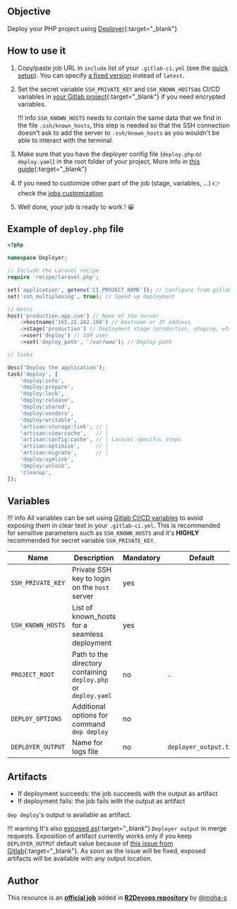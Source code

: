 ## Objective

Deploy your PHP project using [Deployer](https://deployer.org/){:target="_blank"}

## How to use it

1. Copy/paste job URL in `include` list of your `.gitlab-ci.yml` (see the [quick setup](/use-the-hub/#quick-setup)). You can specify [a fixed version](#changelog) instead of `latest`.
1. Set the secret variable `SSH_PRIVATE_KEY` and `SSH_KNOWN_HOSTS`as CI/CD variables in [your Gitlab project](https://docs.gitlab.com/ee/ci/variables/README.html#project-cicd-variables){:target="_blank"}
   if you need encrypted variables.

    !!! info
        `SSH_KNOWN_HOSTS` needs to contain the same data that we find in the file `.ssh/known_hosts`, this step is needed so that the SSH connection doesn't ask to add the server to `.ssh/known_hosts` as you wouldn't be able to interact with the terminal.

1. Make sure that you have the deployer config file (`deploy.php` or `deploy.yaml`) in the root folder of your project, More info in [this guide](https://deployer.org/docs/getting-started.html){:target="_blank"}
1. If you need to customize other part of the job (stage, variables, ...) 👉
   check the [jobs customization](/use-the-hub/#jobs-customization)
1. Well done, your job is ready to work ! 😀

## Example of `deploy.php` file

```php
<?php

namespace Deployer;

// Include the Laravel recipe
require 'recipe/laravel.php';

set('application', getenv('CI_PROJECT_NAME')); // Configure from gitlab's env vars
set('ssh_multiplexing', true); // Speed up deployment

// Hosts
host('production.app.com') // Name of the server
    ->hostname('165.22.242.104') // Hostname or IP address
    ->stage('production') // Deployment stage (production, staging, etc)
    ->user('deploy') // SSH user
    ->set('deploy_path', '/var/www'); // Deploy path

// Tasks

desc('Deploy the application');
task('deploy', [
    'deploy:info',
    'deploy:prepare',
    'deploy:lock',
    'deploy:release',
    'deploy:shared',
    'deploy:vendors',
    'deploy:writable',
    'artisan:storage:link', // |
    'artisan:view:cache',   // |
    'artisan:config:cache', // | Laravel specific steps
    'artisan:optimize',     // |
    'artisan:migrate',      // |
    'deploy:symlink',
    'deploy:unlock',
    'cleanup',
]);
```

## Variables

!!! info
    All variables can be set using [Gitlab CI/CD
    variables](https://docs.gitlab.com/ee/ci/variables/README.html#project-cicd-variables) to
    avoid exposing them in clear text in your `.gitlab-ci.yml`. This is recommended
    for sensitive parameters such as `SSH_KNOWN_HOSTS` and it's **HIGHLY**
    recommended for secret variable `SSH_PRIVATE_KEY`.

| Name | Description | Mandatory | Default |
| ---- | ----------- | --------- | ------- |
| `SSH_PRIVATE_KEY` | Private SSH key to login on the `host` server | yes | ` `
| `SSH_KNOWN_HOSTS` | List of known_hosts for a seamless deployment | yes | ` `
| `PROJECT_ROOT` | Path to the directory containing `deploy.php` or `deploy.yaml` | no | `.` |
| `DEPLOY_OPTIONS` | Additional options for command `dep deploy` | no | ` ` |
| `DEPLOYER_OUTPUT` | Name for logs file | no | `deployer_output.txt` |

## Artifacts

* If deployment succeeds: the job succeeds with the output as artifact
* If deployment fails: the job fails with the output as artifact

`dep deploy`'s output is available as artifact.

!!! warning
    It's also [exposed
    as](https://docs.gitlab.com/ee/ci/yaml/#artifactsexpose_as){:target="_blank"}
    `Deployer output` in merge requests.  Exposition of artifact currently works
    only if you keep `DEPLOYER_OUTPUT` default value because of [this issue
    from
    Gitlab](https://gitlab.com/gitlab-org/gitlab/-/issues/37129){:target="_blank"}.
    As soon as the issue will be fixed, exposed artifacts will be available
    with any output location.

## Author
This resource is an **[official job](https://docs.r2devops.io/faq-labels/)** added in [**R2Devops repository**](https://gitlab.com/r2devops/hub) by [@moha-s](https://gitlab.com/moha-s)
